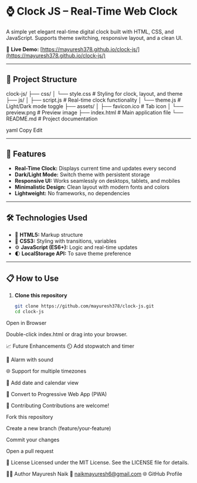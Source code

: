 # ⌚ Clock JS – Real-Time Web Clock

A simple yet elegant real-time digital clock built with HTML, CSS, and JavaScript. Supports theme switching, responsive layout, and a clean UI.

🔗 **Live Demo:** [https://mayuresh378.github.io/clock-js/](https://mayuresh378.github.io/clock-js/)

---

## 📁 Project Structure

clock-js/
├── css/
│ └── style.css # Styling for clock, layout, and theme
├── js/
│ ├── script.js # Real-time clock functionality
│ └── theme.js # Light/Dark mode toggle
├── assets/
│ ├── favicon.ico # Tab icon
│ └── preview.png # Preview image
├── index.html # Main application file
└── README.md # Project documentation

yaml
Copy
Edit

---

## 🚀 Features

- **Real-Time Clock:** Displays current time and updates every second
- **Dark/Light Mode:** Switch theme with persistent storage
- **Responsive UI:** Works seamlessly on desktops, tablets, and mobiles
- **Minimalistic Design:** Clean layout with modern fonts and colors
- **Lightweight:** No frameworks, no dependencies

---

## 🛠️ Technologies Used

- 🧱 **HTML5:** Markup structure  
- 🎨 **CSS3:** Styling with transitions, variables  
- ⚙️ **JavaScript (ES6+):** Logic and real-time updates  
- 🌓 **LocalStorage API:** To save theme preference

---

## 📋 How to Use

1. **Clone this repository**
   ```bash
   git clone https://github.com/mayuresh378/clock-js.git
   cd clock-js
Open in Browser

Double-click index.html or drag into your browser.

📈 Future Enhancements
⏲️ Add stopwatch and timer

🔔 Alarm with sound

🌐 Support for multiple timezones

📅 Add date and calendar view

📲 Convert to Progressive Web App (PWA)

🤝 Contributing
Contributions are welcome!

Fork this repository

Create a new branch (feature/your-feature)

Commit your changes

Open a pull request

📄 License
Licensed under the MIT License.
See the LICENSE file for details.

👨‍💻 Author
Mayuresh Naik
📧 naikmayuresh6@gmail.com
🌐 GitHub Profile
